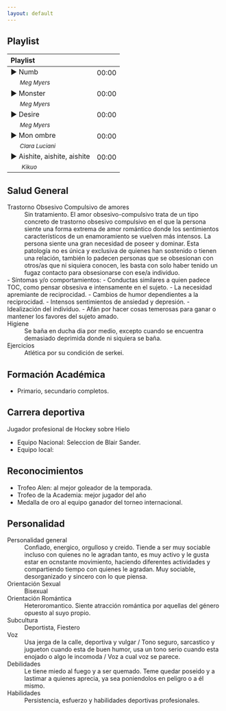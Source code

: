 ```yaml
---
layout: default
---
```

## Playlist

| Playlist |   | 
|:----------------------|:------------------|
| ► Numb  <br> &nbsp;&nbsp;&nbsp;&nbsp;&nbsp;<sub>_Meg Myers_ </sub> | 00:00 <br>&nbsp; |
| ► Monster  <br> &nbsp;&nbsp;&nbsp;&nbsp;&nbsp;<sub>_Meg Myers_ </sub>  | 00:00 <br>&nbsp; |
| ► Desire  <br> &nbsp;&nbsp;&nbsp;&nbsp;&nbsp;<sub>_Meg Myers_ </sub>  | 00:00 <br>&nbsp; |
| ► Mon ombre  <br> &nbsp;&nbsp;&nbsp;&nbsp;&nbsp;<sub>_Clara Luciani_ </sub>| 00:00<br> &nbsp; |
| ► Aishite, aishite, aishite  <br>&nbsp;&nbsp;&nbsp;&nbsp;&nbsp; <sub>_Kikuo_</sub> | 00:00 <br>&nbsp; |



## Salud General
<dt>Trastorno Obsesivo Compulsivo de amores</dt> <dd>Sin tratamiento.
El amor obsesivo-compulsivo trata de un tipo concreto de trastorno obsesivo compulsivo en el que la persona siente una forma extrema de amor romántico donde los sentimientos característicos de un enamoramiento se vuelven más intensos. La persona siente una gran necesidad de poseer y dominar.
Esta patología no es única y exclusiva de quienes han sostenido o tienen una relación, también lo padecen personas que se obsesionan con otros/as que ni siquiera conocen, les basta con solo haber tenido un fugaz contacto para obsesionarse con ese/a individuo.</dd>
- Síntomas y/o comportamientos:
  - Conductas similares a quien padece TOC, como pensar obsesiva e intensamente en el sujeto.
  - La necesidad apremiante de reciprocidad.
  - Cambios de humor dependientes a la reciprocidad.
  - Intensos sentimientos de ansiedad y depresión.
  - Idealización del individuo.
  - Afán por hacer cosas temerosas para ganar o mantener los favores del sujeto amado. 
<dt>Higiene</dt> <dd>Se baña en ducha dia por medio, excepto cuando se encuentra demasiado deprimida donde ni siquiera se baña. </dd>
<dt>Ejercicios</dt> <dd>Atlética por su condición de serkei.  </dd>

## Formación Académica
- Primario, secundario completos.

## Carrera deportiva
Jugador profesional de Hockey sobre Hielo

- Equipo Nacional: Seleccion de Blair Sander. 
- Equipo local: 

## Reconocimientos
- Trofeo Alen: al mejor goleador de la temporada.
- Trofeo de la Academia: mejor jugador del año
- Medalla de oro al equipo ganador del torneo internacional. 

## Personalidad
<dt>Personalidad general</dt> <dd> Confiado, energico, orgulloso y creido. Tiende a ser muy sociable incluso con quienes no le agradan tanto, es muy activo y le gusta estar en ocnstante movimiento, haciendo diferentes actividades y compartiendo tiempo con quienes le agradan. Muy sociable, desorganizado y sincero con lo que piensa.</dd>
<dt>Orientación Sexual</dt> <dd>Bisexual</dd>
<dt>Orientación Romántica</dt> <dd>  
Heteroromantico. Siente atracción romántica por aquellas del género opuesto al suyo propio.</dd>
<dt>Subcultura</dt> <dd> Deportista, Fiestero</dd>
<dt>Voz</dt> <dd> Usa jerga de la calle, deportiva y vulgar / Tono seguro, sarcastico y jugueton cuando esta de buen humor, usa un tono serio cuando esta enojado o algo le incomoda  / Voz a cual voz se parece.</dd>
<dt>Debilidades</dt> <dd> Le tiene miedo al fuego y a ser quemado. Teme quedar poseido y a lastimar a quienes aprecia, ya sea poniendolos en peligro o a él mismo.  </dd>
<dt>Habilidades</dt><dd> Persistencia, esfuerzo y habilidades deportivas profesionales. </dd>
